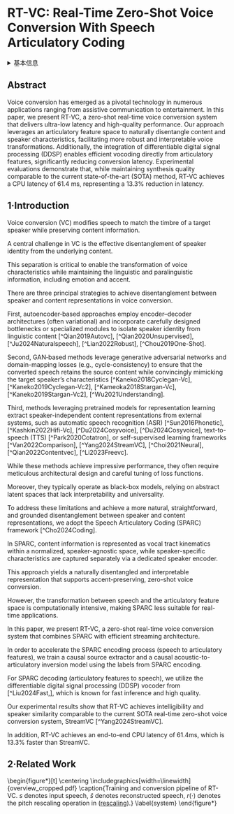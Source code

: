 # RT-VC: Real-Time Zero-Shot Voice Conversion With Speech Articulatory Coding

<details>
<summary>基本信息</summary>

- 标题: "RT-VC: Real-Time Zero-Shot Voice Conversion With Speech Articulatory Coding."
- 作者:
  - 01 Yisi Liu
  - 02 Chenyang Wang
  - 03 Hanjo Kim
  - 04 Raniya Khan
  - 05 Gopala Anumanchipalli
- 链接:
  - [ArXiv](https://arxiv.org/abs/2506.10289v1)
  - [Publication]()
  - [Github]()
  - [Demo]()
- 文件:
  - [ArXiv:2506.10289v1](D:\Speech\Sapphire-TTS-Collection\Models\-VC\_PDF\2025.06.12_2506.10289v1_RT-VC__Real-Time_Zero-Shot_Voice_Conversion_With_Speech_Articulatory_Coding.pdf)
  - [Publication] #TODO

</details>

## Abstract

Voice conversion has emerged as a pivotal technology in numerous applications ranging from assistive communication to entertainment.
In this paper, we present RT-VC, a zero-shot real-time voice conversion system that delivers ultra-low latency and high-quality performance.
Our approach leverages an articulatory feature space to naturally disentangle content and speaker characteristics, facilitating more robust and interpretable voice transformations.
Additionally, the integration of differentiable digital signal processing (DDSP) enables efficient vocoding directly from articulatory features, significantly reducing conversion latency.
Experimental evaluations demonstrate that, while maintaining synthesis quality comparable to the current state-of-the-art (SOTA) method, RT-VC achieves a CPU latency of 61.4 ms, representing a 13.3\% reduction in latency. 

## 1·Introduction

Voice conversion (VC) modifies speech to match the timbre of a target speaker while preserving content information.

A central challenge in VC is the effective disentanglement of speaker identity from the underlying content.

This separation is critical to enable the transformation of voice characteristics while maintaining the linguistic and paralinguistic information, including emotion and accent.

There are three principal strategies to achieve disentanglement between speaker and content representations in voice conversion.

First, autoencoder‐based approaches employ encoder–decoder architectures (often variational) and incorporate carefully designed bottlenecks or specialized modules to isolate speaker identity from linguistic content [^Qian2019Autovc], [^Qian2020Unsupervised], [^Ju2024Naturalspeech], [^Lian2022Robust], [^Chou2019One-Shot].

Second, GAN‐based methods leverage generative adversarial networks and domain-mapping losses (e.g., cycle-consistency) to ensure that the converted speech retains the source content while convincingly mimicking the target speaker’s characteristics [^Kaneko2018Cyclegan-Vc], [^Kaneko2019Cyclegan-Vc2], [^Kameoka2018Stargan-Vc], [^Kaneko2019Stargan-Vc2], [^Wu2021Understanding].

Third, methods leveraging pretrained models for representation learning extract speaker-independent content representations from external systems, such as automatic speech recognition (ASR) [^Sun2016Phonetic], [^Kashkin2022Hifi-Vc], [^Du2024Cosyvoice], [^Du2024Cosyvoice], text-to-speech (TTS) [^Park2020Cotatron], or self-supervised learning frameworks [^Van2022Comparison], [^Yang2024StreamVC], [^Choi2021Neural], [^Qian2022Contentvec], [^Li2023Freevc].

While these methods achieve impressive performance, they often require meticulous architectural design and careful tuning of loss functions.

Moreover, they typically operate as black-box models, relying on abstract latent spaces that lack interpretability and universality.

To address these limitations and achieve a more natural, straightforward, and grounded disentanglement between speaker and content representations, we adopt the Speech Articulatory Coding (SPARC) framework [^Cho2024Coding].

In SPARC, content information is represented as vocal tract kinematics within a normalized, speaker-agnostic space, while speaker-specific characteristics are captured separately via a dedicated speaker encoder.

This approach yields a naturally disentangled and interpretable representation that supports accent-preserving, zero-shot voice conversion.

However, the transformation between speech and the articulatory feature space is computationally intensive, making SPARC less suitable for real-time applications.

In this paper, we present RT-VC, a zero-shot real-time voice conversion system that combines SPARC with efficient streaming architecture.

In order to accelerate the SPARC encoding process (speech to articulatory features), we train a causal source extractor and a causal acoustic-to-articulatory inversion model using the labels from SPARC encoding.

For SPARC decoding (articulatory features to speech), we utilize the differentiable digital signal processing (DDSP) vocoder from [^Liu2024Fast,], which is known for fast inference and high quality.

Our experimental results show that RT-VC achieves intelligibility and speaker similarity comparable to the current SOTA real-time zero-shot voice conversion system, StreamVC [^Yang2024StreamVC].

In addition, RT-VC achieves an end-to-end CPU latency of 61.4ms, which is 13.3\% faster than StreamVC.

## 2·Related Work

\begin{figure*}[t]
\centering
\includegraphics[width=\linewidth]{overview_cropped.pdf}
\caption{Training and conversion pipeline of RT-VC. $s$ denotes input speech, $\hat{s}$ denotes reconstructed speech, $r(\cdot)$ denotes the pitch rescaling operation in ([rescaling](#rescaling)).}
\label{system}
\end{figure*}

#